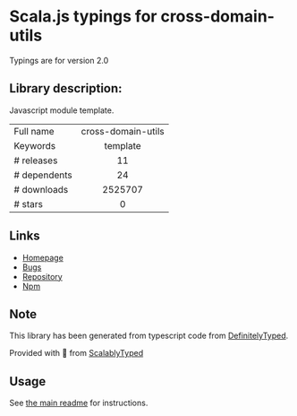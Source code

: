 
# Scala.js typings for cross-domain-utils

Typings are for version 2.0

## Library description:
Javascript module template.

|                    |                 |
| ------------------ | :-------------: |
| Full name          | cross-domain-utils |
| Keywords           | template |
| # releases         | 11 |
| # dependents       | 24 |
| # downloads        | 2525707 |
| # stars            | 0 |

## Links
- [Homepage](https://github.com/krakenjs/cross-domain-utils#readme)
- [Bugs](https://github.com/krakenjs/cross-domain-utils/issues)
- [Repository](https://github.com/krakenjs/cross-domain-utils)
- [Npm](https://www.npmjs.com/package/cross-domain-utils)
    


## Note
This library has been generated from typescript code from [DefinitelyTyped](https://definitelytyped.org).

Provided with :purple_heart: from [ScalablyTyped](https://github.com/oyvindberg/ScalablyTyped)

## Usage
See [the main readme](../../readme.md) for instructions.


